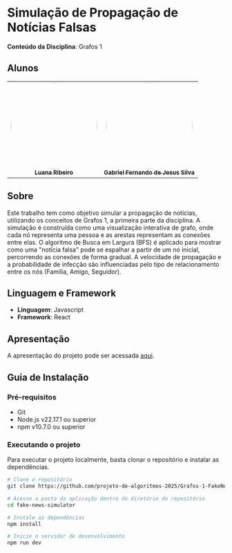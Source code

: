 # Simulação de Propagação de Notícias Falsas

**Conteúdo da Disciplina**: Grafos 1

## Alunos

<table>
  <tr>
    <td align="center"><a href="https://github.com/luanasoares0901"><img style="border-radius: 60%;" src="https://github.com/luanasoares0901.png" width="200px;" alt=""/><br /><sub><b>Luana Ribeiro</b></sub></a><br /></td>
    <td align="center"><a href="https://github.com/MMcLovin"><img style="border-radius: 60%;" src="https://github.com/MMcLovin.png" width="200px;" alt=""/><br /><sub><b>Gabriel Fernando de Jesus Silva</b></sub></a><br /></td>
  </tr>
</table>

## Sobre

Este trabalho tem como objetivo simular a propagação de notícias, utilizando os conceitos de Grafos 1, a primeira parte da disciplina. A simulação é construída como uma visualização interativa de grafo, onde cada nó representa uma pessoa e as arestas representam as conexões entre elas. O algoritmo de Busca em Largura (BFS) é aplicado para mostrar como uma "notícia falsa" pode se espalhar a partir de um nó inicial, percorrendo as conexões de forma gradual. A velocidade de propagação e a probabilidade de infecção são influenciadas pelo tipo de relacionamento entre os nós (Família, Amigo, Seguidor).

## Linguagem e Framework

* **Linguagem**: Javascript
* **Framework**: React

## Apresentação

A apresentação do projeto pode ser acessada [aqui](https://www.youtube.com/watch?v=619Lp_d7gGU).

## Guia de Instalação

### Pré-requisitos

- Git
- Node.js v22.17.1 ou superior
- npm v10.7.0 ou superior

### Executando o projeto

Para executar o projeto localmente, basta clonar o repositório e instalar as dependências.

```bash
# Clone o repositório
git clone https://github.com/projeto-de-algoritmos-2025/Grafos-1-FakeNews.git

# Acesse a pasta da aplicação dentro do diretório do repositório
cd fake-news-simulator

# Instale as dependências
npm install

# Inicie o servidor de desenvolvimento
npm run dev
